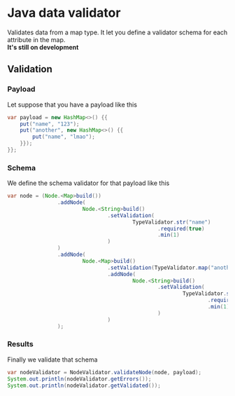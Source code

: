 # Java data validator

Validates data from a map type. It let you define a validator schema for each attribute in the map. <br>
<strong>It's still on development</strong>

## Validation

### Payload

Let suppose that you have a payload like this

```java
var payload = new HashMap<>() {{
    put("name", "123");
    put("another", new HashMap<>() {{
        put("name", "lmao");
    }});
}};
```

### Schema

We define the schema validator for that payload like this

```java
var node = (Node.<Map>build())
                .addNode(
                        Node.<String>build()
                                .setValidation(
                                        TypeValidator.str("name")
                                                .required(true)
                                                .min(1)
                                )
                )
                .addNode(
                        Node.<Map>build()
                                .setValidation(TypeValidator.map("another"))
                                .addNode(
                                        Node.<String>build()
                                                .setValidation(
                                                        TypeValidator.str("name")
                                                                .required(true)
                                                                .min(1)
                                                )
                                )
                );
```


### Results
Finally we validate that schema 

```java
var nodeValidator = NodeValidator.validateNode(node, payload);
System.out.println(nodeValidator.getErrors());
System.out.println(nodeValidator.getValidated());
```


